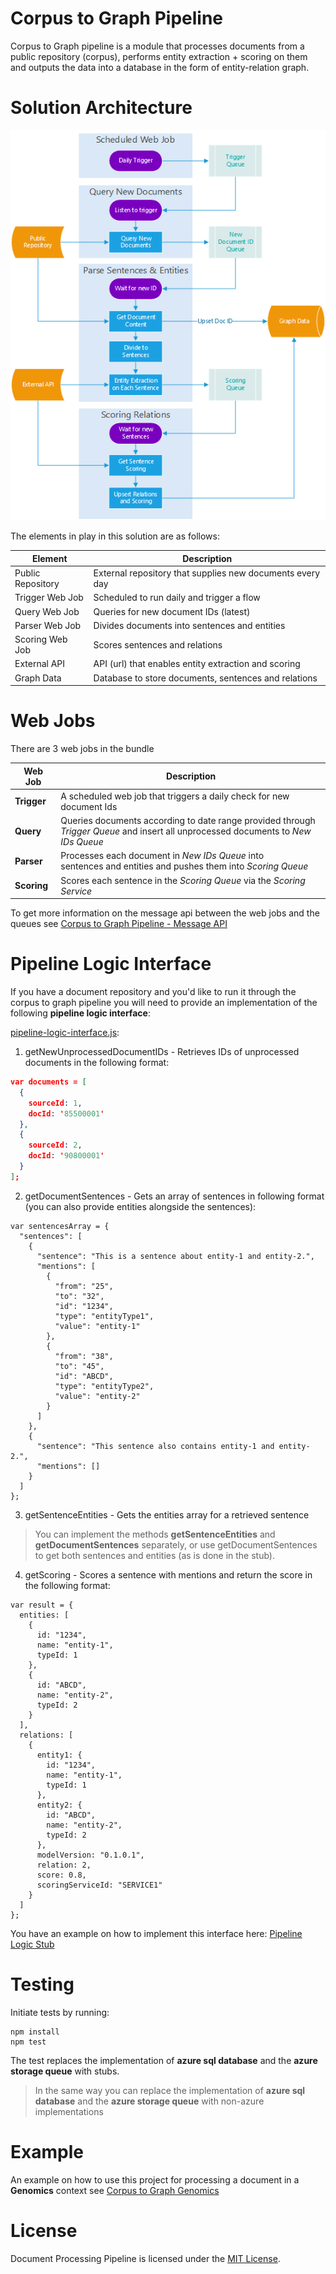 # Corpus to Graph Pipeline
Corpus to Graph pipeline is a module that processes documents from a public repository (corpus), 
performs entity extraction + scoring on them and outputs the data into a database in the form of entity-relation graph.

# Solution Architecture
![Architecture Diagram](docs/images/architecture.png "Solution Architecture")

The elements in play in this solution are as follows:

| Element           | Description                           |
| ----------------- | ------------------------------------- |
|Public Repository  | External repository that supplies new documents every day
|Trigger Web Job    | Scheduled to run daily and trigger a flow
|Query Web Job      | Queries for new document IDs (latest)
|Parser Web Job     | Divides documents into sentences and entities
|Scoring Web Job    | Scores sentences and relations
|External API       | API (url) that enables entity extraction and scoring
|Graph Data         | Database to store documents, sentences and relations 

# Web Jobs
There are 3 web jobs in the bundle

| Web Job      | Description                           |
| ------------ | ------------------------------------- |
|__Trigger__   |A scheduled web job that triggers a daily check for new document Ids
|__Query__     |Queries documents according to date range provided through <br>*Trigger Queue* and insert all unprocessed documents to *New IDs Queue*
|__Parser__    |Processes each document in *New IDs Queue* into <br>sentences and entities and pushes them into *Scoring Queue*
|__Scoring__   |Scores each sentence in the *Scoring Queue* via the *Scoring Service*

To get more information on the message api between the web jobs and the queues see [Corpus to Graph Pipeline - Message API](docs/queues.md)

# Pipeline Logic Interface
If you have a document repository and you'd like to run it through the corpus to graph pipeline you will need to provide an implementation of the following **pipeline logic interface**:

[pipeline-logic-interface.js](lib\proxy\pipeline-logic-interface.js):
1. getNewUnprocessedDocumentIDs - Retrieves IDs of unprocessed documents in the following format:
```json
var documents = [
  {
    sourceId: 1,
    docId: '85500001'
  },
  {
    sourceId: 2,
    docId: '90800001'
  }
];
``` 
2. getDocumentSentences - Gets an array of sentences in following format (you can also provide entities alongside the sentences):
```
var sentencesArray = {
  "sentences": [
    {
      "sentence": "This is a sentence about entity-1 and entity-2.",
      "mentions": [
        {
          "from": "25", 
          "to": "32", 
          "id": "1234", 
          "type": "entityType1", 
          "value": "entity-1"
        }, 
        {
          "from": "38", 
          "to": "45", 
          "id": "ABCD", 
          "type": "entityType2", 
          "value": "entity-2"
        }
      ]
    }, 
    {
      "sentence": "This sentence also contains entity-1 and entity-2.",
      "mentions": []
    }
  ]
};
```
3. getSentenceEntities - Gets the entities array for a retrieved sentence
> You can implement the methods **getSentenceEntities** and **getDocumentSentences** separately, or use getDocumentSentences to get both sentences and entities (as is done in the stub).

4. getScoring - Scores a sentence with mentions and return the score in the following format:
```
var result = {
  entities: [
    {
      id: "1234",
      name: "entity-1",
      typeId: 1
    },
    {
      id: "ABCD",
      name: "entity-2",
      typeId: 2
    }
  ],
  relations: [
    {
      entity1: {
        id: "1234",
        name: "entity-1",
        typeId: 1
      },
      entity2: {
        id: "ABCD",
        name: "entity-2",
        typeId: 2
      },
      modelVersion: "0.1.0.1",
      relation: 2,
      score: 0.8,
      scoringServiceId: "SERVICE1"
    }
  ]
};
```

You have an example on how to implement this interface here: [Pipeline Logic Stub](test/stub-modules/pipeline-logic.js "Pipeline Logic Stub")

# Testing
Initiate tests by running:
```
npm install
npm test
```

The test replaces the implementation of **azure sql database** and the **azure storage queue** with stubs.

> In the same way you can replace the implementation of **azure sql database** and the **azure storage queue** with non-azure implementations

# Example
An example on how to use this project for processing a document in a **Genomics** context see [Corpus to Graph Genomics](https://github.com/CatalystCode/corpus-to-graph-genomics)

# License
Document Processing Pipeline is licensed under the [MIT License](LICENSE).
